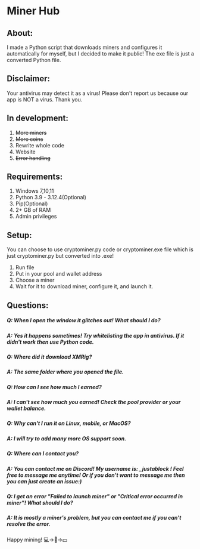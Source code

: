 # Miner Hub
## About:
I made a Python script that downloads miners and configures it automatically for myself, but I decided to make it public!
The exe file is just a converted Python file.

## Disclaimer:
Your antivirus may detect it as a virus! Please don't report us because our app is NOT a virus. Thank you.

## In development:
1. ~~More miners~~
2. ~~More coins~~
3. Rewrite whole code
4. Website
5. ~~Error handling~~
## Requirements:
1. Windows 7,10,11
2. Python 3.9 - 3.12.4(Optional)
3. Pip(Optional)
4. 2+ GB of RAM
5. Admin privileges
## Setup:
You can choose to use cryptominer.py code or cryptominer.exe file which is just cryptominer.py but converted into .exe!
1. Run file
2. Put in your pool and wallet address
3. Choose a miner
4. Wait for it to download miner, configure it, and launch it.
## Questions:
##### Q: When I open the window it glitches out! What should I do?
##### A: Yes it happens sometimes! Try whitelisting the app in antivirus. If it didn't work then use Python code.
##### Q: Where did it download XMRig?
##### A: The same folder where you opened the file.
##### Q: How can I see how much I earned?
##### A: I can't see how much you earned! Check the pool provider or your wallet balance.
##### Q: Why can't I run it on Linux, mobile, or MacOS?
##### A: I will try to add many more OS support soon.
##### Q: Where can I contact you?
##### A: You can contact me on Discord! My username is: _justablock ! Feel free to message me anytime! Or if you don't want to message me then you can just create an issue:)
##### Q: I get an error "Failed to launch miner" or "Critical error occurred in miner"! What should I do?
##### A: It is mostly a miner's problem, but you can contact me if you can't resolve the error.

Happy mining! 💻->🛜->💵
